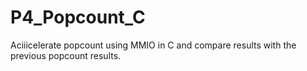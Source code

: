 # P4_Popcount_C
Aciiicelerate popcount using MMIO in C and compare results with the previous popcount results.
